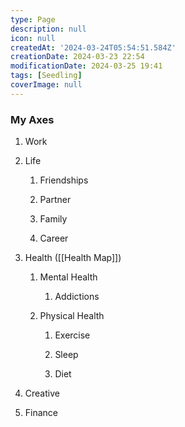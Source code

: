 ```yaml
---
type: Page
description: null
icon: null
createdAt: '2024-03-24T05:54:51.584Z'
creationDate: 2024-03-23 22:54
modificationDate: 2024-03-25 19:41
tags: [Seedling]
coverImage: null
---
```



### My Axes 

1. Work

2. Life

    1. Friendships

    2. Partner

    3. Family 

    4. Career 

3. Health ([[Health Map]])

    1. Mental Health

        1. Addictions

    2. Physical Health

        1. Exercise

        2. Sleep

        3. Diet

4. Creative

5. Finance

